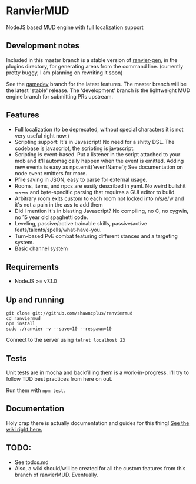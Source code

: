# RanvierMUD
NodeJS based MUD engine with full localization support

## Development notes
Included in this master branch is a stable version of [ranvier-gen](), in the plugins directory, for generating areas from the command line. (currently pretty buggy, I am planning on rewriting it soon)

See the [gamedev](https://github.com/seanohue/ranviermud/tree/gamedev) branch for the latest features. The master branch will be the latest 'stable' release. The 'development' branch is the lightweight MUD engine branch for submitting PRs upstream.

## Features
* Full localization (to be deprecated, without special characters it is not very useful right now.)
* Scripting support: It's in Javascript! No need for a shitty DSL. The codebase is javascript, the scripting is javascript.
* Scripting is event-based. Put a listener in the script attached to your mob and it'll automagically happen when the event is emitted. Adding new events is easy as npc.emit('eventName'); See documentation on node event emitters for more.
* Pfile saving in JSON, easy to parse for external usage.
* Rooms, items, and npcs are easily described in yaml. No weird bullshit ~~~~ and byte-specific parsing that requires a GUI editor to build.
* Arbitrary room exits custom to each room not locked into n/s/e/w and it's not a pain in the ass to add them
* Did I mention it's in blasting Javascript? No compiling, no C, no cygwin, no 15 year old spaghetti code.
* Leveling, passive/active trainable skills, passive/active feats/talents/spells/what-have-you.
* Turn-based PvE combat featuring different stances and a targeting system.
* Basic channel system

## Requirements

* NodeJS >= v7.1.0

## Up and running

    git clone git://github.com/shawncplus/ranviermud
    cd ranviermud
    npm install
    sudo ./ranvier -v --save=10 --respawn=10

Connect to the server using `telnet localhost 23`

## Tests
Unit tests are in mocha and backfilling them is a work-in-progress. I'll try to follow TDD best practices from here on out.

Run them with `npm test`.

## Documentation
Holy crap there is actually documentation and guides for this thing!
[See the wiki right here.](https://github.com/shawncplus/ranviermud/wiki/Home)

## TODO:
* See todos.md
* Also, a wiki should/will be created for all the custom features from this branch of ranvierMUD. Eventually.
